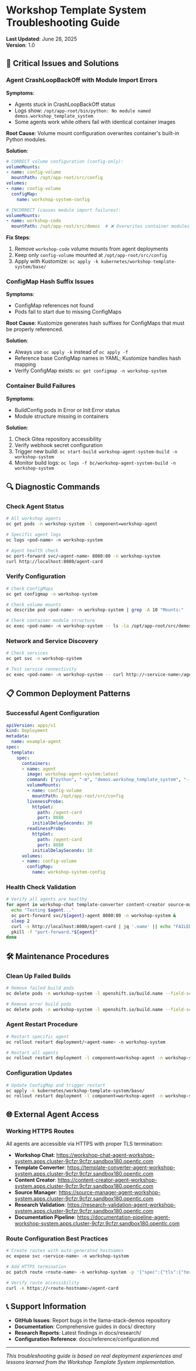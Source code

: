 # Workshop Template System Troubleshooting Guide

**Last Updated**: June 28, 2025  
**Version**: 1.0

## 🚨 Critical Issues and Solutions

### Agent CrashLoopBackOff with Module Import Errors

**Symptoms**:
- Agents stuck in CrashLoopBackOff status
- Logs show: `/opt/app-root/bin/python: No module named demos.workshop_template_system`
- Some agents work while others fail with identical container images

**Root Cause**: 
Volume mount configuration overwrites container's built-in Python modules.

**Solution**:
```yaml
# CORRECT volume configuration (config-only):
volumeMounts:
- name: config-volume
  mountPath: /opt/app-root/src/config
volumes:
- name: config-volume
  configMap:
    name: workshop-system-config

# INCORRECT (causes module import failures):
volumeMounts:
- name: workshop-code
  mountPath: /opt/app-root/src/demos  # ❌ Overwrites container modules
```

**Fix Steps**:
1. Remove `workshop-code` volume mounts from agent deployments
2. Keep only `config-volume` mounted at `/opt/app-root/src/config`
3. Apply with Kustomize: `oc apply -k kubernetes/workshop-template-system/base/`

### ConfigMap Hash Suffix Issues

**Symptoms**:
- ConfigMap references not found
- Pods fail to start due to missing ConfigMaps

**Root Cause**: 
Kustomize generates hash suffixes for ConfigMaps that must be properly referenced.

**Solution**:
- Always use `oc apply -k` instead of `oc apply -f`
- Reference base ConfigMap names in YAML; Kustomize handles hash mapping
- Verify ConfigMap exists: `oc get configmap -n workshop-system`

### Container Build Failures

**Symptoms**:
- BuildConfig pods in Error or Init:Error status
- Module structure missing in containers

**Solution**:
1. Check Gitea repository accessibility
2. Verify webhook secret configuration
3. Trigger new build: `oc start-build workshop-agent-system-build -n workshop-system`
4. Monitor build logs: `oc logs -f bc/workshop-agent-system-build -n workshop-system`

## 🔍 Diagnostic Commands

### Check Agent Status
```bash
# All workshop agents
oc get pods -n workshop-system -l component=workshop-agent

# Specific agent logs
oc logs <pod-name> -n workshop-system

# Agent health check
oc port-forward svc/<agent-name> 8080:80 -n workshop-system
curl http://localhost:8080/agent-card
```

### Verify Configuration
```bash
# Check ConfigMaps
oc get configmap -n workshop-system

# Check volume mounts
oc describe pod <pod-name> -n workshop-system | grep -A 10 "Mounts:"

# Check container module structure
oc exec <pod-name> -n workshop-system -- ls -la /opt/app-root/src/demos/
```

### Network and Service Discovery
```bash
# Check services
oc get svc -n workshop-system

# Test service connectivity
oc exec <pod-name> -n workshop-system -- curl http://<service-name>/agent-card
```

## 📋 Common Deployment Patterns

### Successful Agent Configuration
```yaml
apiVersion: apps/v1
kind: Deployment
metadata:
  name: example-agent
spec:
  template:
    spec:
      containers:
      - name: agent
        image: workshop-agent-system:latest
        command: ["python", "-m", "demos.workshop_template_system", "--agent-name", "agent_name", "--port", "8080"]
        volumeMounts:
        - name: config-volume
          mountPath: /opt/app-root/src/config
        livenessProbe:
          httpGet:
            path: /agent-card
            port: 8080
          initialDelaySeconds: 30
        readinessProbe:
          httpGet:
            path: /agent-card
            port: 8080
          initialDelaySeconds: 10
      volumes:
      - name: config-volume
        configMap:
          name: workshop-system-config
```

### Health Check Validation
```bash
# Verify all agents are healthy
for agent in workshop-chat template-converter content-creator source-manager research-validation documentation-pipeline; do
  echo "Testing $agent..."
  oc port-forward svc/${agent}-agent 8080:80 -n workshop-system &
  sleep 2
  curl -s http://localhost:8080/agent-card | jq '.name' || echo "FAILED"
  pkill -f "port-forward.*${agent}"
done
```

## 🛠️ Maintenance Procedures

### Clean Up Failed Builds
```bash
# Remove failed build pods
oc delete pods -n workshop-system -l openshift.io/build.name --field-selector=status.phase=Failed

# Remove error build pods  
oc delete pods -n workshop-system -l openshift.io/build.name --field-selector=status.phase=Error
```

### Agent Restart Procedure
```bash
# Restart specific agent
oc rollout restart deployment/<agent-name> -n workshop-system

# Restart all agents
oc rollout restart deployment -l component=workshop-agent -n workshop-system
```

### Configuration Updates
```bash
# Update ConfigMap and trigger restart
oc apply -k kubernetes/workshop-template-system/base/
oc rollout restart deployment -l component=workshop-agent -n workshop-system
```

## 🌐 External Agent Access

### Working HTTPS Routes
All agents are accessible via HTTPS with proper TLS termination:

- **Workshop Chat**: https://workshop-chat-agent-workshop-system.apps.cluster-9cfzr.9cfzr.sandbox180.opentlc.com
- **Template Converter**: https://template-converter-agent-workshop-system.apps.cluster-9cfzr.9cfzr.sandbox180.opentlc.com
- **Content Creator**: https://content-creator-agent-workshop-system.apps.cluster-9cfzr.9cfzr.sandbox180.opentlc.com
- **Source Manager**: https://source-manager-agent-workshop-system.apps.cluster-9cfzr.9cfzr.sandbox180.opentlc.com
- **Research Validation**: https://research-validation-agent-workshop-system.apps.cluster-9cfzr.9cfzr.sandbox180.opentlc.com
- **Documentation Pipeline**: https://documentation-pipeline-agent-workshop-system.apps.cluster-9cfzr.9cfzr.sandbox180.opentlc.com

### Route Configuration Best Practices
```bash
# Create routes with auto-generated hostnames
oc expose svc <service-name> -n workshop-system

# Add HTTPS termination
oc patch route <route-name> -n workshop-system -p '{"spec":{"tls":{"termination":"edge","insecureEdgeTerminationPolicy":"Redirect"}}}'

# Verify route accessibility
curl -k https://<route-hostname>/agent-card
```

## 📞 Support Information

- **GitHub Issues**: Report bugs in the llama-stack-demos repository
- **Documentation**: Comprehensive guides in docs/ directory
- **Research Reports**: Latest findings in docs/research/
- **Configuration Reference**: docs/reference/configuration.md

---

*This troubleshooting guide is based on real deployment experiences and lessons learned from the Workshop Template System implementation.*
